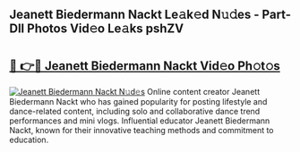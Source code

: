 ## Jeanett Biedermann Nackt Le𝚊k𝚎d N𝚞𝚍es - Part-Dll Photos Vid𝚎o Le𝚊ks pshZV

# <h2><a href="http://fb8vy0.evod.top/?m=Jeanett+Biedermann+Nackt">🔗 👉🔴 Jeanett Biedermann Nackt Vid𝚎o Ph𝚘t𝚘s</a></h2>

[![Jeanett Biedermann Nackt N𝚞d𝚎s](https://i.imgur.com/8V9OHl7.gif)](http://fb8vy0.evod.top/?m=Jeanett+Biedermann+Nackt)
Online content creator Jeanett Biedermann Nackt who has gained popularity for posting lifestyle and dance-related content, including solo and collaborative dance trend performances and mini vlogs. Influential educator Jeanett Biedermann Nackt, known for their innovative teaching methods and commitment to education. 
